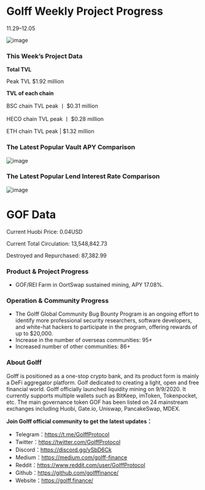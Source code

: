 # Golff Weekly Project Progress

11.29–12.05

![image](https://docs.golff.com/blog/page/week89/39.jpg)

### This Week’s Project Data

**Total TVL**

Peak TVL $1.92 million

**TVL of each chain**

BSC chain TVL peak 丨 $0.31 million

HECO chain TVL peak 丨 $0.28 million

ETH chain TVL peak | $1.32 million

### The Latest Popular Vault APY Comparison

![image](https://docs.golff.com/blog/page/week89/40.jpg)

### The Latest Popular Lend Interest Rate Comparison

![image](https://docs.golff.com/blog/page/week89/41.jpg)

# GOF Data

Current Huobi Price: 0.04USD

Current Total Circulation: 13,548,842.73

Destroyed and Repurchased: 87,382.99

### Product & Project Progress

- GOF/REI Farm in OortSwap sustained mining, APY 17.08%.

### Operation & Community Progress

- The Golff Global Community Bug Bounty Program is an ongoing effort to identify more professional security researchers, software developers, and white-hat hackers to participate in the program, offering rewards of up to $20,000.
- Increase in the number of overseas communities: 95+
- Increased number of other communities: 86+

### About Golff

Golff is positioned as a one-stop crypto bank, and its product form is mainly a DeFi aggregator platform. Golf dedicated to creating a light, open and free financial world. Golff officially launched liquidity mining on 9/9/2020. It currently supports multiple wallets such as BitKeep, imToken, Tokenpocket, etc. The main governance token GOF has been listed on 24 mainstream exchanges including Huobi, Gate.io, Uniswap, PancakeSwap, MDEX.

**Join Golff official community to get the latest updates：**

- Telegram：https://t.me/GolffProtocol
- Twitter：https://twitter.com/GolffProtocol
- Discord：https://discord.gg/ySbD6Ck
- Medium：https://medium.com/golff-finance
- Reddit：https://www.reddit.com/user/GolffProtocol
- Github：https://github.com/golfffinance/
- Website：https://golff.finance/